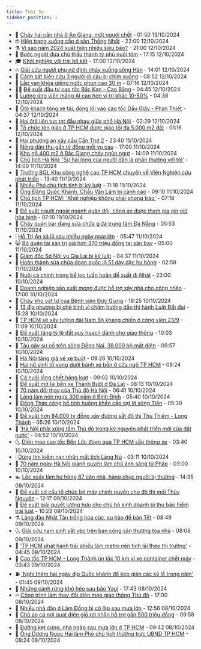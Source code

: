 ```yaml
---
title: Thời Sự
sidebar_position: 1
---
```


<!-- vnexpress-thoi-su:START -->
- 🦒 [Cháy hai căn nhà ở An Giang, một người chết](https://vnexpress.net/chay-hai-can-nha-o-an-giang-mot-nguoi-chet-4803519.html) - 01:50 13/10/2024
- 🤓 [Hiện trạng xuống cấp ở sân Thống Nhất](https://vnexpress.net/hien-trang-xuong-cap-o-san-thong-nhat-4803303.html) - 22:00 12/10/2024
- ⚗️ [Vì sao năm 2024 xuất hiện nhiều siêu bão?](https://vnexpress.net/vi-sao-nam-2024-xuat-hien-nhieu-sieu-bao-4803420.html) - 21:00 12/10/2024
- 🌊 [Bước ngoặt đưa chủ thầu thành tỷ phú nuôi tôm](https://vnexpress.net/buoc-ngoat-dua-chu-thau-thanh-ty-phu-nuoi-tom-4803094.html) - 17:15 12/10/2024
- 🎓 [Khởi nghiệp với trái bồ kết](https://vnexpress.net/khoi-nghiep-voi-trai-bo-ket-4803350.html) - 17:00 12/10/2024
- 🔥 [Giải cứu người phụ nữ định nhảy xuống sông Hàn](https://vnexpress.net/giai-cuu-nguoi-phu-nu-dinh-nhay-xuong-song-han-4803378.html) - 14:01 12/10/2024
- 🦏 [Cảnh sát biển cứu 3 người đi câu bị chìm xuồng](https://vnexpress.net/canh-sat-bien-cuu-3-nguoi-di-cau-bi-chim-xuong-4803339.html) - 08:52 12/10/2024
- 👺 [Lắp van khóa giếng nước phun cao 30 m](https://vnexpress.net/lap-van-khoa-gieng-nuoc-phun-cao-30-m-4803320.html) - 07:16 12/10/2024
- 🧑‍🏫 [Đề xuất đầu tư cao tốc Bắc Kạn - Cao Bằng](https://vnexpress.net/de-xuat-dau-tu-cao-toc-bac-kan-cao-bang-4803270.html) - 04:45 12/10/2024
- 🚦 [Lương ứng viên mảng Al cao hơn vị trí khác 10-50%](https://vnexpress.net/luong-ung-vien-mang-al-cao-hon-vi-tri-khac-10-50-4803282.html) - 04:38 12/10/2024
- 🎉 [Ôtô khách tông xe tải, đóng lối vào cao tốc Dầu Giây - Phan Thiết](https://vnexpress.net/oto-khach-tong-xe-tai-dong-loi-vao-cao-toc-dau-giay-phan-thiet-4803286.html) - 04:37 12/10/2024
- 🦒 [Hai ôtô liên tục tạt đầu nhau giữa phố Hà Nội](https://vnexpress.net/hai-oto-lien-tuc-tat-dau-nhau-giua-pho-ha-noi-4803211.html) - 02:29 12/10/2024
- 🤗 [Tổ chức tôn giáo ở TP HCM được giao tối đa 5.000 m2 đất](https://vnexpress.net/to-chuc-ton-giao-o-tp-hcm-duoc-giao-toi-da-5-000-m2-dat-4803186.html) - 01:16 12/10/2024
- 💼 [Hai phương án xây cầu Cần Thơ 2](https://vnexpress.net/hai-phuong-an-xay-cau-can-tho-2-4803122.html) - 23:40 11/10/2024
- 🤩 [Nông dân thu gần tỷ đồng mỗi vụ cau](https://vnexpress.net/nong-dan-thu-gan-ty-dong-moi-vu-cau-4802585.html) - 17:00 11/10/2024
- 🤡 [Kho gỗ 400 m2 ở Bắc Giang cháy ngùn ngụt](https://vnexpress.net/kho-go-400-m2-o-bac-giang-chay-ngun-ngut-4803126.html) - 14:09 11/10/2024
- 💯 [Chủ tịch Hà Nội: &#39;Sự hài lòng của người dân là phần thưởng với tôi&#39;](https://vnexpress.net/chu-tich-ha-noi-su-hai-long-cua-nguoi-dan-la-phan-thuong-voi-toi-4803130.html) - 14:00 11/10/2024
- 👺 [Trưởng BQL Khu công nghệ cao TP HCM chuyển về Viện Nghiên cứu phát triển](https://vnexpress.net/truong-bql-khu-cong-nghe-cao-tp-hcm-chuyen-ve-vien-nghien-cuu-phat-trien-4803133.html) - 13:40 11/10/2024
- 🌮 [Nhiều Phó chủ tịch tỉnh bị kỷ luật](https://vnexpress.net/nhieu-pho-chu-tich-tinh-bi-ky-luat-4803098.html) - 11:18 11/10/2024
- 🥸 [Ông Đặng Quốc Khánh, Chẩu Văn Lâm bị cảnh cáo](https://vnexpress.net/ong-dang-quoc-khanh-chau-van-lam-bi-canh-cao-4803044.html) - 09:10 11/10/2024
- 🐻 [Chủ tịch TP HCM: &#39;Khởi nghiệp không phải phong trào&#39;](https://vnexpress.net/chu-tich-tp-hcm-khoi-nghiep-khong-phai-phong-trao-4802942.html) - 07:18 11/10/2024
- 👀 [Đề xuất người ngoài ngành quân đội, công an được tham gia gìn giữ hòa bình](https://vnexpress.net/de-xuat-nguoi-ngoai-nganh-quan-doi-cong-an-duoc-tham-gia-gin-giu-hoa-binh-4802932.html) - 07:10 11/10/2024
- 🤔 [Cháy quán bar đang sửa chữa giữa trung tâm Đà Nẵng](https://vnexpress.net/chay-quan-bar-dang-sua-chua-giua-trung-tam-da-nang-4802922.html) - 05:53 11/10/2024
- 🕯 [Hồ Trị An xả lũ sau nhiều ngày mưa lớn](https://vnexpress.net/ho-tri-an-xa-lu-sau-nhieu-ngay-mua-lon-4802933.html) - 05:47 11/10/2024
- 😺 [Bỏ quên tài sản trị giá hơn 370 triệu đồng tại sân bay](https://vnexpress.net/bo-quen-tai-san-tri-gia-hon-370-trieu-dong-tai-san-bay-4802890.html) - 05:00 11/10/2024
- 🦆 [Giám đốc Sở Nội vụ Gia Lai bị kỷ luật](https://vnexpress.net/giam-doc-so-noi-vu-gia-lai-bi-ky-luat-4802802.html) - 04:37 11/10/2024
- 🧰 [Hoàn thành sửa chữa đoạn quốc lộ 51 dày đặc hư hỏng](https://vnexpress.net/hoan-thanh-sua-chua-doan-quoc-lo-51-day-dac-hu-hong-4802798.html) - 02:58 11/10/2024
- 🦍 [Nuôi cá chình trong bể lọc tuần hoàn để xuất đi Nhật](https://vnexpress.net/nuoi-ca-chinh-trong-be-loc-tuan-hoan-de-xuat-di-nhat-4801404.html) - 23:00 10/10/2024
- 🧰 [Doanh nghiệp sản xuất mong được hỗ trợ xây nhà cho công nhân](https://vnexpress.net/doanh-nghiep-san-xuat-mong-duoc-ho-tro-xay-nha-cho-cong-nhan-4802654.html) - 17:00 10/10/2024
- 💃 [Cháy kho vật tư của Bệnh viện Đức Giang](https://vnexpress.net/chay-kho-vat-tu-cua-benh-vien-duc-giang-4802704.html) - 16:25 10/10/2024
- 🧰 [13 địa phương bị phê bình vì chậm hướng dẫn thi hành Luật Đất đai](https://vnexpress.net/13-dia-phuong-bi-phe-binh-vi-cham-huong-dan-thi-hanh-luat-dat-dai-4802682.html) - 15:28 10/10/2024
- 🚀 [TP HCM sẽ xây tượng đài Nam Bộ kháng chiến ở công viên 23/9](https://vnexpress.net/tp-hcm-se-xay-tuong-dai-nam-bo-khang-chien-o-cong-vien-23-9-4802645.html) - 11:09 10/10/2024
- 🎊 [Đề xuất tăng tỷ lệ đất quy hoạch dành cho giao thông](https://vnexpress.net/de-xuat-tang-ty-le-dat-quy-hoach-danh-cho-giao-thong-4802556.html) - 10:03 10/10/2024
- 🤭 [Tàu gây sự cố trên sông Đồng Nai, 38.000 hộ mất điện](https://vnexpress.net/tau-gay-su-co-tren-song-dong-nai-38-000-ho-mat-dien-4802595.html) - 09:57 10/10/2024
- 🤗 [Hà Nội tăng giá vé xe buýt](https://vnexpress.net/ha-noi-tang-gia-ve-xe-buyt-4802553.html) - 09:26 10/10/2024
- 🌈 [Hai nữ sinh tử vong dưới bánh xe bồn ở cửa ngõ TP HCM](https://vnexpress.net/hai-nu-sinh-tu-vong-duoi-banh-xe-bon-o-cua-ngo-tp-hcm-4802596.html) - 09:24 10/10/2024
- 🦣 [Cá nuôi lồng chết hàng loạt](https://vnexpress.net/ca-nuoi-long-chet-hang-loat-4802567.html) - 09:02 10/10/2024
- 🎡 [Đề xuất mở lại bến xe Thành Bưởi ở Đà Lạt](https://vnexpress.net/ben-xe-thanh-buoi-da-lat-4802535.html) - 08:13 10/10/2024
- 🦏 [70 năm đổi thay của Thủ đô Hà Nội](https://vnexpress.net/70-nam-doi-thay-cua-thu-do-ha-noi-4802219.html) - 06:41 10/10/2024
- 🎊 [Làng làm nón ngựa 300 năm ở Bình Định](https://vnexpress.net/lang-lam-non-ngua-300-nam-o-binh-dinh-4801485.html) - 05:40 10/10/2024
- 🫶 [Đồng Tháp công bố tình huống khẩn cấp sạt lở sông Tiền](https://vnexpress.net/dong-thap-cong-bo-tinh-huong-khan-cap-sat-lo-song-tien-4802467.html) - 05:30 10/10/2024
- 🤔 [Đề xuất hơn 84.000 tỷ đồng xây đường sắt đô thị Thủ Thiêm - Long Thành](https://vnexpress.net/de-xuat-hon-84-000-ty-dong-xay-duong-sat-do-thi-thu-thiem-long-thanh-4802414.html) - 05:26 10/10/2024
- 🤠 [&#39;Hà Nội phải xứng tầm Thủ đô trong kỷ nguyên phát triển mới của đất nước&#39;](https://vnexpress.net/ha-noi-phai-xung-tam-thu-do-trong-ky-nguyen-phat-trien-moi-cua-dat-nuoc-4802398.html) - 04:52 10/10/2024
- 🌜 [Diện mạo cao tốc Bến Lức đoạn qua TP HCM sắp thông xe](https://vnexpress.net/dien-mao-cao-toc-ben-luc-doan-qua-tp-hcm-sap-thong-xe-4802256.html) - 03:40 10/10/2024
- 🕯 [Dừng tìm kiếm nạn nhân mất tích Làng Nủ](https://vnexpress.net/dung-tim-kiem-nan-nhan-mat-tich-lang-nu-4802349.html) - 03:11 10/10/2024
- 🤔 [70 năm ngày Hà Nội giành quyền làm chủ ánh sáng từ Pháp](https://vnexpress.net/70-nam-ngay-ha-noi-gianh-quyen-lam-chu-anh-sang-tu-phap-4802164.html) - 03:00 10/10/2024
- 🏊 [Lốc xoáy làm hư hỏng 67 căn nhà, hàng chục người bị thương](https://vnexpress.net/loc-xoay-lam-hu-hong-67-can-nha-hang-chuc-nguoi-bi-thuong-4802240.html) - 14:35 09/10/2024
- 🌮 [Đề xuất cơ cấu tổ chức bộ máy chính quyền cho đô thị mới Thủy Nguyên](https://vnexpress.net/de-xuat-co-cau-to-chuc-bo-may-chinh-quyen-cho-do-thi-moi-thuy-nguyen-4802200.html) - 12:17 09/10/2024
- 🫣 [Đề xuất giải quyết lương hưu cho chủ hộ kinh doanh bị thu bảo hiểm trái luật](https://vnexpress.net/de-xuat-giai-quyet-luong-huu-cho-chu-ho-kinh-doanh-bi-thu-bao-hiem-trai-luat-4802123.html) - 10:22 09/10/2024
- ⚗️ [Làng đào Nhật Tân trồng hoa cúc, su hào để bán Tết](https://vnexpress.net/lang-dao-nhat-tan-trong-hoa-cuc-su-hao-de-ban-tet-4800943.html) - 08:49 09/10/2024
- 🌜 [Giải cứu nam sinh vắt vẻo trên ban công sân thượng tòa nhà](https://vnexpress.net/giai-cuu-nam-sinh-vat-veo-tren-ban-cong-san-thuong-toa-nha-4802104.html) - 08:08 09/10/2024
- 🌁 [&#39;TP HCM phát hành trái phiếu làm metro nên tính lãi theo thị trường&#39;](https://vnexpress.net/tp-hcm-phat-hanh-trai-phieu-lam-metro-nen-tinh-lai-theo-thi-truong-4801753.html) - 04:45 09/10/2024
- 🐲 [Cao tốc TP HCM - Long Thành ùn tắc 10 km vì xe container chết máy](https://vnexpress.net/cao-toc-tp-hcm-long-thanh-un-tac-10-km-vi-xe-container-chet-may-4801962.html) - 03:43 09/10/2024
- ⛽️ [&#39;Nghỉ thêm hai ngày dịp Quốc khánh để kéo giãn các kỳ lễ trong năm&#39;](https://vnexpress.net/nghi-them-hai-ngay-dip-quoc-khanh-de-keo-gian-cac-ky-le-trong-nam-4801630.html) - 01:45 09/10/2024
- 🗽 [Những cánh rừng khô héo sau bão Yagi](https://vnexpress.net/nhung-canh-rung-kho-heo-sau-bao-yagi-4801780.html) - 17:43 08/10/2024
- 🔥 [Công trình làm thay đổi diện mạo giao thông Thủ đô](https://vnexpress.net/cong-trinh-lam-thay-doi-dien-mao-giao-thong-thu-do-4800417.html) - 17:00 08/10/2024
- 💯 [Nhiều nhà dân ở Lâm Đồng bị cô lập sau mưa lớn](https://vnexpress.net/nhieu-nha-dan-o-lam-dong-bi-co-lap-sau-mua-lon-4801789.html) - 12:56 08/10/2024
- 🦆 [Chủ ao cá nơi quạt điện gió rơi nhận hỗ trợ gần 500 triệu đồng](https://vnexpress.net/chu-ao-ca-noi-quat-dien-gio-roi-nhan-ho-tro-gan-500-trieu-dong-4801730.html) - 09:58 08/10/2024
- 🫣 [Đường kẹt cứng, nhà ngập sau mưa lớn ở TP HCM](https://vnexpress.net/duong-ket-cung-nha-ngap-sau-mua-lon-o-tp-hcm-4801703.html) - 09:42 08/10/2024
- 🤡 [Ông Dương Ngọc Hải làm Phó chủ tịch thường trực UBND TP HCM](https://vnexpress.net/ong-duong-ngoc-hai-lam-pho-chu-tich-thuong-truc-ubnd-tp-hcm-4801716.html) - 09:24 08/10/2024<!-- vnexpress-thoi-su:END -->